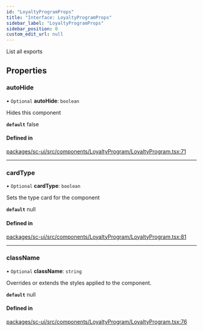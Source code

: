 ```yaml
---
id: "LoyaltyProgramProps"
title: "Interface: LoyaltyProgramProps"
sidebar_label: "LoyaltyProgramProps"
sidebar_position: 0
custom_edit_url: null
---
```


List all exports

## Properties

### autoHide

• `Optional` **autoHide**: `boolean`

Hides this component

**`default`** false

#### Defined in

[packages/sc-ui/src/components/LoyaltyProgram/LoyaltyProgram.tsx:71](https://github.com/selfcommunity/community-ui/blob/8bbb33c/packages/sc-ui/src/components/LoyaltyProgram/LoyaltyProgram.tsx#L71)

___

### cardType

• `Optional` **cardType**: `boolean`

Sets the type card for the component

**`default`** null

#### Defined in

[packages/sc-ui/src/components/LoyaltyProgram/LoyaltyProgram.tsx:81](https://github.com/selfcommunity/community-ui/blob/8bbb33c/packages/sc-ui/src/components/LoyaltyProgram/LoyaltyProgram.tsx#L81)

___

### className

• `Optional` **className**: `string`

Overrides or extends the styles applied to the component.

**`default`** null

#### Defined in

[packages/sc-ui/src/components/LoyaltyProgram/LoyaltyProgram.tsx:76](https://github.com/selfcommunity/community-ui/blob/8bbb33c/packages/sc-ui/src/components/LoyaltyProgram/LoyaltyProgram.tsx#L76)
